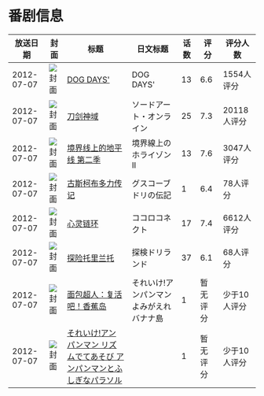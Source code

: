 # 番剧信息

|放送日期|封面|标题|日文标题|话数|评分|评分人数|
|---|---|---|---|---|---|---|
|2012-07-07|![封面](https://lain.bgm.tv/pic/cover/c/ab/94/23681_2Oa9u.jpg)|[DOG DAYS'](https://bangumi.tv/subject/23681)|DOG DAYS'|13|6.6|1554人评分|
|2012-07-07|![封面](https://lain.bgm.tv/pic/cover/c/2e/c8/23686_e36x9.jpg)|[刀剑神域](https://bangumi.tv/subject/23686)|ソードアート・オンライン|25|7.3|20118人评分|
|2012-07-07|![封面](https://lain.bgm.tv/pic/cover/c/cb/e6/29307_h19Oo.jpg)|[境界线上的地平线 第二季](https://bangumi.tv/subject/29307)|境界線上のホライゾンII|13|7.6|3047人评分|
|2012-07-07|![封面](https://lain.bgm.tv/pic/cover/c/7f/98/31435_A1s50.jpg)|[古斯柯布多力传记](https://bangumi.tv/subject/31435)|グスコーブドリの伝記|1|6.4|78人评分|
|2012-07-07|![封面](https://lain.bgm.tv/pic/cover/c/07/2e/37154_69Axl.jpg)|[心灵链环](https://bangumi.tv/subject/37154)|ココロコネクト|17|7.4|6612人评分|
|2012-07-07|![封面](https://lain.bgm.tv/pic/cover/c/a9/a8/39808_1l9sh.jpg)|[探险托里兰托](https://bangumi.tv/subject/39808)|探検ドリランド|37|6.1|68人评分|
|2012-07-07|![封面](https://lain.bgm.tv/pic/cover/c/0f/d1/442540_q4C77.jpg)|[面包超人：复活吧！香蕉岛](https://bangumi.tv/subject/442540)|それいけ!アンパンマン よみがえれ バナナ島|1|暂无评分|少于10人评分|
|2012-07-07|![封面](https://lain.bgm.tv/pic/cover/c/6f/c5/442551_oX66y.jpg)|[それいけ!アンパンマン リズムでてあそび アンパンマンとふしぎなパラソル](https://bangumi.tv/subject/442551)||1|暂无评分|少于10人评分|
